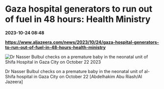 # Gaza hospital generators to run out of fuel in 48 hours: Health Ministry

**2023-10-24 08:48**

**https://www.aljazeera.com/news/2023/10/24/gaza-hospital-generators-to-run-out-of-fuel-in-48-hours-health-ministry**

![Dr Nasser Bulbul checks on a premature baby in the neonatal unit of Shifa Hospital in Gaza City on October 22 2023](https://www.aljazeera.com/wp-content/uploads/2023/10/834A0378-copy-1698069485.jpg?resize=770%2C513&quality=80)

Dr Nasser Bulbul checks on a premature baby in the neonatal unit of al-Shifa hospital in Gaza City on October 22 \[Abdelhakim Abu Riash/Al Jazeera\]